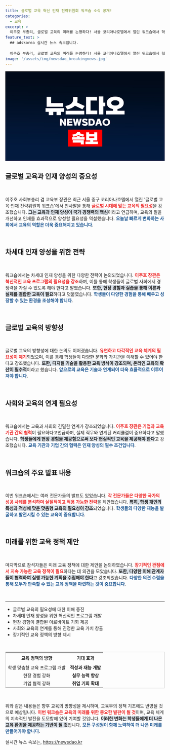 ```yaml
---
title: 글로벌 교육 혁신 인재 전략위원회 워크숍 소식 공개!
categories:
  - 교육
excerpt: >
  이주호 부총리, 글로벌 교육의 미래를 논명하다! 서울 코리아나호텔에서 열린 워크숍에서 혁신적인 인재 전략을 공개했습니다. 클릭해 더 알아보세요!
feature_text: >
  ## adskorea 실시간 뉴스 속보입니다.

  이주호 부총리, 글로벌 교육의 미래를 논명하다! 서울 코리아나호텔에서 열린 워크숍에서 혁신적인 인재 전략을 공개했습니다. 클릭해 더 알아보세요!
image: '/assets/img/newsdao_breakingnews.jpg'
---
```


<p><img src="/assets/img/newsdao_breakingnews.jpg" alt="adskorea 속보" /></p>

<h2 data-ke-size="size26">글로벌 교육과 인재 양성의 중요성</h2>

<p data-ke-size="size16">&nbsp;</p>

<p>이주호 사회부총리 겸 교육부 장관은 최근 서울 중구 코리아나호텔에서 열린 '글로벌 교육·인재 전략위원회 워크숍'에서 인사말을 통해 <b><span style="color: #ee2323;">글로벌 시대에 맞는 교육의 필요성</span></b>을 강조했습니다. <b><span style="background-color: #21538527;">그는 교육과 인재 양성이 국가 경쟁력의 핵심</span></b>이라고 언급하며, 교육의 질을 개선하고 인재를 효과적으로 양성할 필요성을 역설했습니다. <b><span style="color: #1a5490;">오늘날 빠르게 변화하는 사회에서 교육의 역할은 더욱 중요해지고 있습니다</span></b>.</p>

<p data-ke-size="size16">&nbsp;</p>

<h2 data-ke-size="size26">차세대 인재 양성을 위한 전략</h2>

<p data-ke-size="size16">&nbsp;</p>

<p>워크숍에서는 차세대 인재 양성을 위한 다양한 전략이 논의되었습니다. <b><span style="color: #ee2323;">이주호 장관은 혁신적인 교육 프로그램의 필요성을 강조</span></b>하며, 이를 통해 학생들이 글로벌 사회에서 경쟁력을 가질 수 있도록 해야 한다고 말했습니다. <b><span style="background-color: #21538527;">또한, 현장 경험과 실습을 통해 이론과 실제를 결합한 교육이 필요</span></b>하다고 덧붙였습니다. <b><span style="color: #1a5490;">학생들이 다양한 경험을 통해 배우고 성장할 수 있는 환경을 조성해야 합니다</span></b>.</p>

<p data-ke-size="size16">&nbsp;</p>

<h2 data-ke-size="size26">글로벌 교육의 방향성</h2>

<p data-ke-size="size16">&nbsp;</p>

<p>글로벌 교육의 방향성에 대한 논의도 이어졌습니다. <b><span style="color: #ee2323;">유연하고 다각적인 교육 체계의 필요성이 제기</span></b>되었으며, 이를 통해 학생들이 다양한 문화와 가치관을 이해할 수 있어야 한다고 강조했습니다. <b><span style="background-color: #21538527;">또한, 디지털 기술을 활용한 교육 방식이 강조되며, 온라인 교육의 확산이 필수적</span></b>이라고 했습니다. <b><span style="color: #1a5490;">앞으로의 교육은 기술과 연계되어 더욱 효율적으로 이루어져야 합니다</span></b>.</p>

<p data-ke-size="size16">&nbsp;</p>

<h2 data-ke-size="size26">사회와 교육의 연계 필요성</h2>

<p data-ke-size="size16">&nbsp;</p>

<p>워크숍에서는 교육과 사회의 긴밀한 연계가 강조되었습니다. <b><span style="color: #ee2323;">이주호 장관은 기업과 교육 기관 간의 협력</span></b>이 필요하다고언급하며, 실제 직무와 연계된 커리큘럼이 중요하다고 말했습니다. <b><span style="background-color: #21538527;">학생들에게 현장 경험을 제공함으로써 보다 현실적인 교육을 제공해야 한다</span></b>고 강조했습니다. <b><span style="color: #1a5490;">교육 기관과 기업 간의 협력은 인재 양성의 필수 조건입니다</span></b>.</p>

<p data-ke-size="size16">&nbsp;</p>

<h2 data-ke-size="size26">워크숍의 주요 발표 내용</h2>

<p data-ke-size="size16">&nbsp;</p>

<p>이번 워크숍에서는 여러 전문가들의 발표도 있었습니다. <b><span style="color: #ee2323;">각 전문가들은 다양한 국가의 성공 사례를 분석하며 실질적이고 적용 가능한 전략</span></b>을 제안했습니다. <b><span style="background-color: #21538527;">특히, 학생 개인의 특성과 적성에 맞춘 맞춤형 교육의 필요성이 강조</span></b>되었습니다. <b><span style="color: #1a5490;">학생들의 다양한 재능을 발굴하고 발전시킬 수 있는 교육이 중요합니다</span></b>.</p>

<p data-ke-size="size16">&nbsp;</p>

<h2 data-ke-size="size26">미래를 위한 교육 정책 제안</h2>

<p data-ke-size="size16">&nbsp;</p>

<p>마지막으로 참석자들은 미래 교육 정책에 대한 제안을 논의하였습니다. <b><span style="color: #ee2323;">장기적인 관점에서 지속 가능한 교육 정책이 필요</span></b>하다는 데 의견을 모았습니다. <b><span style="background-color: #21538527;">또한, 다양한 이해 관계자들이 협력하여 실행 가능한 계획을 수립해야 한다</span></b>고 강조되었습니다. <b><span style="color: #1a5490;">다양한 의견 수렴을 통해 모두가 만족할 수 있는 교육 정책을 마련하는 것이 중요합니다</span></b>.</p>

<p data-ke-size="size16">&nbsp;</p>

<hr />

<ul>
    <li>글로벌 교육의 필요성에 대한 이해 증진</li>
    <li>차세대 인재 양성을 위한 혁신적인 프로그램 개발</li>
    <li>현장 경험이 결합된 아르바이트 기회 제공</li>
    <li>사회와 교육의 연계를 통해 진정한 교육 가치 창출</li>
    <li>장기적인 교육 정책의 방향 제시</li>
</ul>

<p data-ke-size="size16">&nbsp;</p> 

<table style="width: 100%; border: 1px solid #ccc;">
  <tr>
    <td style="text-align: center; height: 30px;"><b>교육 정책의 방향</b></td>
    <td style="text-align: center; height: 30px;"><b>기대 효과</b></td>
  </tr>
  <tr>
    <td style="text-align: center; height: 17px;">학생 맞춤형 교육 프로그램 개발</td>
    <td style="text-align: center; height: 17px;"><b>적성과 재능 개발</b></td>
  </tr>
  <tr>
    <td style="text-align: center; height: 17px;">현장 경험 강화</td>
    <td style="text-align: center; height: 17px;"><b>실무 능력 향상</b></td>
  </tr>
  <tr>
    <td style="text-align: center; height: 17px;">기업 협력 강화</td>
    <td style="text-align: center; height: 17px;"><b>취업 기회 확대</b></td>
  </tr>
</table>

<p data-ke-size="size16">&nbsp;</p> 

<p>위와 같은 내용들은 향후 교육의 방향성을 제시하며, 교육부의 정책 기조에도 반영될 것으로 예상됩니다. <b><span style="color: #ee2323;">이번 워크숍은 교육의 미래를 위한 중요한 발판이 될 것</span></b>이며, 교육 체계의 지속적인 발전을 도모함에 있어 기여할 것입니다. <b><span style="background-color: #21538527;">이러한 변화는 학생들에게 더 나은 교육 환경을 제공하는 기반이 될 것</span></b>입니다. <b><span style="color: #1a5490;">모든 구성원이 함께 노력하여 더 나은 미래를 만들어가야 합니다</span></b>.</p>
실시간 뉴스 속보는, <a href="https://newsdao.kr" rel="dofollow">https://newsdao.kr</a>


